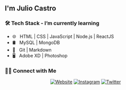 <h2> I'm Julio Castro</h2>

<h3>🛠 Tech Stack - I’m currently learning</h3>

- 🌐 &nbsp;  HTML | CSS | JavaScript | Node.js | ReactJS
- 🛢 &nbsp;  MySQL | MongoDB
- 🔧 &nbsp; Git | Markdown
- 🖥 &nbsp;  Adobe XD | Photoshop

<h3> 🤝🏻 Connect with Me </h3>

<p align="center">
<a href="https://www.juxcca.com/"><img alt="Website" src="https://img.shields.io/badge/Website-www.juxcca.com-blue?style=flat-square&logo=google-chrome"></a>
<a href="https://www.instagram.com/juxcca/"><img alt="Instagram" src="https://img.shields.io/badge/Instagram-juxcca-blue?style=flat-square&logo=instagram"></a>
<a href="https://www.twitter.com/juxcca/"><img alt="Twitter" src="https://img.shields.io/badge/Twitter-juxcca-blue?style=flat-square&logo=instagram"></a>
</p>
<!--
**juxcca/juxcca** is a ✨ _special_ ✨ repository because its `README.md` (this file) appears on your GitHub profile.

Here are some ideas to get you started:

- 🔭 I’m currently working on ...
- 🌱 I’m currently learning ...
- 👯 I’m looking to collaborate on ...
- 🤔 I’m looking for help with ...
- 💬 Ask me about ...
- 📫 How to reach me: ...
- 😄 Pronouns: ...
- ⚡ Fun fact: ...
- 💻 &nbsp; React | Java | C++ | R (Statistics) | MATLAB
<a href="mailto:avsingh@umass.edu"><img alt="Email" src="https://img.shields.io/badge/Email-avsingh@umass.edu-blue?style=flat-square&logo=gmail"></a>
-->
